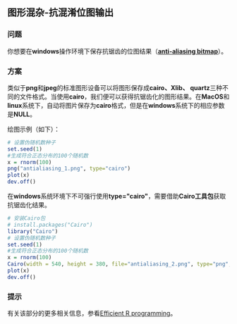 ## 图形混杂-抗混淆位图输出

### 问题

你想要在**windows**操作环境下保存抗锯齿的位图结果（[**anti-aliasing bitmap**](https://www.computerhope.com/jargon/a/antialias.htm)）。

### 方案

类似于**png**和**jpeg**的标准图形设备可以将图形保存成**cairo、Xlib、 quartz**三种不同的文件格式。当使用**cairo**，我们便可以获得抗锯齿化的图形结果。在**MacOS**和**linux**系统下，自动将图片保存为**cairo**格式，但是在**windows**系统下的相应参数是**NULL**。

绘图示例（如下）：

```R
# 设置伪随机数种子
set.seed(1)
#生成符合正态分布的100个随机数
x = rnorm(100)
png("antialiasing_1.png", type="cairo")
plot(x)
dev.off()
```

在**windows**系统环境下不可强行使用**type="cairo"**，需要借助**Cairo工具包**获取抗锯齿化结果。

```R
# 安装Cairo包
# install.packages("Cairo")
library("Cairo")
# 设置伪随机数种子
set.seed(1)
#生成符合正态分布的100个随机数
x = rnorm(100)
Cairo(width = 540, height = 380, file="antialiasing_2.png", type="png", bg="white")
plot(x)
dev.off() 
```

### 提示

有关该部分的更多相关信息，参看[Efficient R programming](https://csgillespie.github.io/efficientR/cairo-type.html)。
